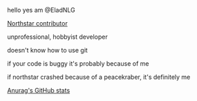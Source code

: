 hello yes am @EladNLG

[Northstar contributor](https://github.com/R2Northstar/)

unprofessional, hobbyist developer

doesn't know how to use git

if your code is buggy it's probably because of me

if northstar crashed because of a peacekraber, it's definitely me

[Anurag's GitHub stats](https://github-readme-stats.vercel.app/api?username=eladnlg)
